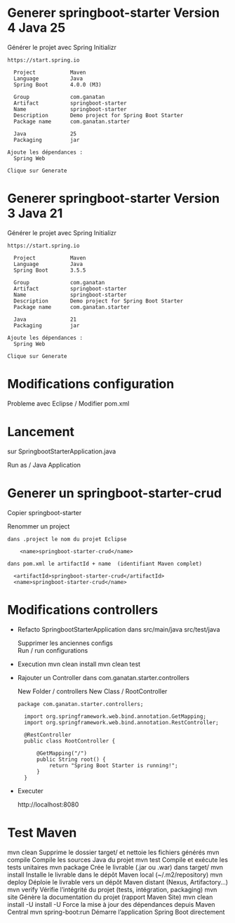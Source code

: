 # Generer springboot-starter Version 4 Java 25

 Générer le projet avec Spring Initializr
 
    https://start.spring.io

      Project           Maven
      Language          Java
      Spring Boot       4.0.0 (M3)

      Group             com.ganatan
      Artifact          springboot-starter
      Name              springboot-starter
      Description       Demo project for Spring Boot Starter
      Package name      com.ganatan.starter

      Java              25
      Packaging         jar

    Ajoute les dépendances :
      Spring Web

    Clique sur Generate    


# Generer springboot-starter Version 3 Java 21

 Générer le projet avec Spring Initializr
 
    https://start.spring.io

      Project           Maven
      Language          Java
      Spring Boot       3.5.5

      Group             com.ganatan
      Artifact          springboot-starter
      Name              springboot-starter
      Description       Demo project for Spring Boot Starter
      Package name      com.ganatan.starter

      Java              21
      Packaging         jar

    Ajoute les dépendances :
      Spring Web

    Clique sur Generate    

# Modifications configuration

  Probleme avec Eclipse / Modifier pom.xml
  
  <project xmlns="http://maven.apache.org/POM/4.0.0" xmlns:xsi="http://www.w3.org/2001/XMLSchema-instance"
	xsi:schemaLocation="http://maven.apache.org/POM/4.0.0 http://maven.apache.org/xsd/maven-4.0.0.xsd">

# Lancement
  sur SpringbootStarterApplication.java
  
  Run as / Java Application

# Generer un springboot-starter-crud
  
  Copier springboot-starter

  Renommer un project
    
    dans .project le nom du projet Eclipse

    	<name>springboot-starter-crud</name>

    dans pom.xml le artifactId + name  (identifiant Maven complet)

      <artifactId>springboot-starter-crud</artifactId>
      <name>springboot-starter-crud</name>

# Modifications controllers

  - Refacto SpringbootStarterApplication
      dans src/main/java
      src/test/java

    Supprimer les anciennes configs      
      Run / run configurations

  - Execution 
    mvn clean install
    mvn clean test
    
  - Rajouter un Controller dans com.ganatan.starter.controllers
    
    New Folder / controllers
      New Class / RootController
    
        package com.ganatan.starter.controllers;

          import org.springframework.web.bind.annotation.GetMapping;
          import org.springframework.web.bind.annotation.RestController;

          @RestController
          public class RootController {

              @GetMapping("/")
              public String root() {
                  return "Spring Boot Starter is running!";
              }
          }

  - Executer
    
    http://localhost:8080
        
# Test Maven

  mvn clean	              Supprime le dossier target/ et nettoie les fichiers générés
  mvn compile	            Compile les sources Java du projet
  mvn test	              Compile et exécute les tests unitaires
  mvn package	            Crée le livrable (.jar ou .war) dans target/
  mvn install	            Installe le livrable dans le dépôt Maven local (~/.m2/repository)
  mvn deploy	            Déploie le livrable vers un dépôt Maven distant (Nexus, Artifactory…)
  mvn verify	            Vérifie l’intégrité du projet (tests, intégration, packaging)
  mvn site	              Génère la documentation du projet (rapport Maven Site)
  mvn clean install -U    install -U	Force la mise à jour des dépendances depuis Maven Central
  mvn spring-boot:run	    Démarre l’application Spring Boot directement